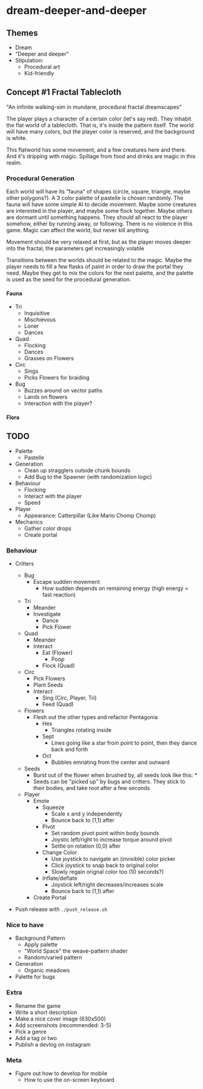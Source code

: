 # dream-deeper-and-deeper

## Themes

- Dream
- "Deeper and deeper"
- Stipulation:
  - Procedural art
  - Kid-friendly

## Concept #1 Fractal Tablecloth

"An infinite walking-sim in mundane, procedural fractal dreamscapes"

The player plays a character of a certain color (let's say red). They inhabit the flat world of a tablecloth. That is, it's inside the pattern itself. The world will have many colors, but the player color is reserved, and the background is white.

This flatworld has some movement, and a few creatures here and there. And it's dripping with magic. Spillage from food and drinks are magic in this realm.

### Procedural Generation

Each world will have its "fauna" of shapes (circle, square, triangle, maybe other polygons?). A 3 color palette of pastelle is chosen randomly. The fauna will have some simple AI to decide movement. Maybe some creatures are interested in the player, and maybe some flock together. Maybe others are dormant until something happens. They should all react to the player somehow, either by running away, or following. There is no violence in this game. Magic can affect the world, but never kill anything.

Movement should be very relaxed at first, but as the player moves deeper into the fractal, the parameters get increasingly volatile

Transitions between the worlds should be related to the magic. Maybe the player needs to fill a few flasks of paint in order to draw the portal they need. Maybe they get to mix the colors for the next palette, and the palette is used as the seed for the procedural generation.

#### Fauna

- Tri
  - Inquisitive
  - Mischievous
  - Loner
  - Dances
- Quad
  - Flocking
  - Dances
  - Grasses on Flowers
- Circ
  - Sings
  - Picks Flowers for braiding
- Bug
  - Buzzes around on vector paths
  - Lands on flowers
  - Interaction with the player?

#### Flora

## TODO

- Palette
  - Pastelle
- Generation
  - Clean up stragglers outside chunk bounds
  - Add Bug to the Spawner (with randomization logic)
- Behaviour
  - Flocking
  - Interact with the player
  - Speed
- Player
  - Appearance: Catterpillar (Like Mario Chomp Chomp)
- Mechanics
  - Gather color drops
  - Create portal

### Behaviour

- Critters
  - Bug
    - Escape sudden movement
      - How sudden depends on remaining energy (high energy = fast reaction)
  - Tri
    - Meander
    - Investigate
      - Dance
      - Pick Flower
  - Quad
    - Meander
    - Interact
      - Eat (Flower)
        - Poop
      - Flock (Quad)
  - Circ
    - Pick Flowers
    - Plant Seeds
    - Interact
      - Sing (Circ, Player, Tri)
      - Feed (Quad)
  - Flowers
    - Flesh out the other types and refactor Pentagonia
      - Hex
        - Triangles rotating inside
      - Sept
        - Lines going like a star from point to point, then they dance back and forth
      - Oct
        - Bubbles emnating from the center and outward
  - Seeds
    - Burst out of the flower when brushed by, all seeds look like this: *
    - Seeds can be "picked up" by bugs and critters. They stick to their bodies, and take root after a few seconds
  - Player
    - Emote
      - Squeeze
        - Scale x and y independently
        - Bounce back to (1,1) after
      - Pivot
        - Set random pivot point within body bounds
        - Joystic left/right to increase torque around pivot
        - Settle on rotation (0,0) after
      - Change Color
        - Use joystick to navigate an (invisible) color picker
        - Click joystick to snap back to original color
        - Slowly regain orignal color too (10 seconds?)
      - Inflate/deflate
        - Joystick left/right decreases/increases scale
        - Bounce back to (1,1) after
    - Create Portal

- Push release with `./push_release.sh`

### Nice to have

- Background Pattern
  - Apply palette
  - "World Space" the weave-pattern shader
  - Random/varied pattern
- Generation
  - Organic meadows
- Palette for bugs

### Extra

- Rename the game
- Write a short description
- Make a nice cover image (630x500)
- Add screenshots (recommended: 3-5)
- Pick a genre
- Add a tag or two
- Publish a devlog on instagram

### Meta

- Figure out how to develop for mobile
  - How to use the on-screen keyboard
